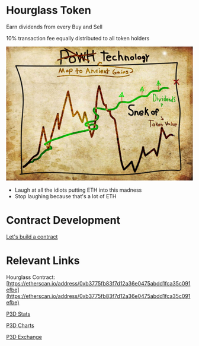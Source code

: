# Hourglass Token

Earn dividends from every Buy and Sell 

10% transaction fee equally distributed to all token holders

![Map to Ancient Gains](./map-to-ancient-gains.jpg "Map to Ancient Gains")

* Laugh at all the idiots putting ETH into this madness
* Stop laughing because that's a lot of ETH

# Contract Development
[Let's build a contract](./contract)

# Relevant Links
Hourglass Contract: [https://etherscan.io/address/0xb3775fb83f7d12a36e0475abdd1fca35c091efbe](https://etherscan.io/address/0xb3775fb83f7d12a36e0475abdd1fca35c091efbe)

[P3D Stats](https://powh3d.eu)

[P3D Charts](https://p3dcharts.com)

[P3D Exchange](https://powh.io/?masternode=0xf189bda172ddc4b6250b8c2cfbc174af18d3ad29)